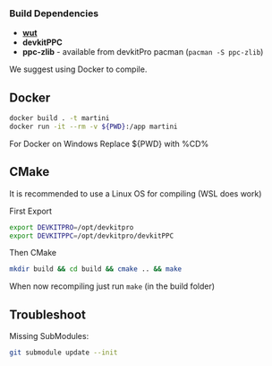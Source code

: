 ### Build Dependencies

 - [**wut**](https://github.com/devkitPro/wut/)
 - **devkitPPC**
 - **ppc-zlib** - available from devkitPro pacman (`pacman -S ppc-zlib`)

We suggest using Docker to compile.

## Docker 
```sh
docker build . -t martini
docker run -it --rm -v ${PWD}:/app martini
```
For Docker on Windows Replace ${PWD} with %CD%

## CMake
It is recommended to use a Linux OS for compiling (WSL does work)

First Export
```sh
export DEVKITPRO=/opt/devkitpro
export DEVKITPPC=/opt/devkitpro/devkitPPC
```

Then CMake
```sh
mkdir build && cd build && cmake .. && make
```
When now recompiling just run `make` (in the build folder)


## Troubleshoot

Missing SubModules:
```sh
git submodule update --init
```